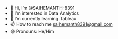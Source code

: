 - 👋 Hi, I’m @SAIHEMANTH-8391
- 👀 I’m interested in Data Analytics
- 🌱 I’m currently learning Tableau
- 📫 How to reach me saihemanth8391@gmail.com
- 😄 Pronouns: He/Him


<!---
SAIHEMANTH-8391/SAIHEMANTH-8391 is a ✨ special ✨ repository because its `README.md` (this file) appears on your GitHub profile.
You can click the Preview link to take a look at your changes.
--->

